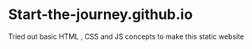# Start-the-journey.github.io
Tried out basic HTML , CSS and JS concepts to make this static website 
